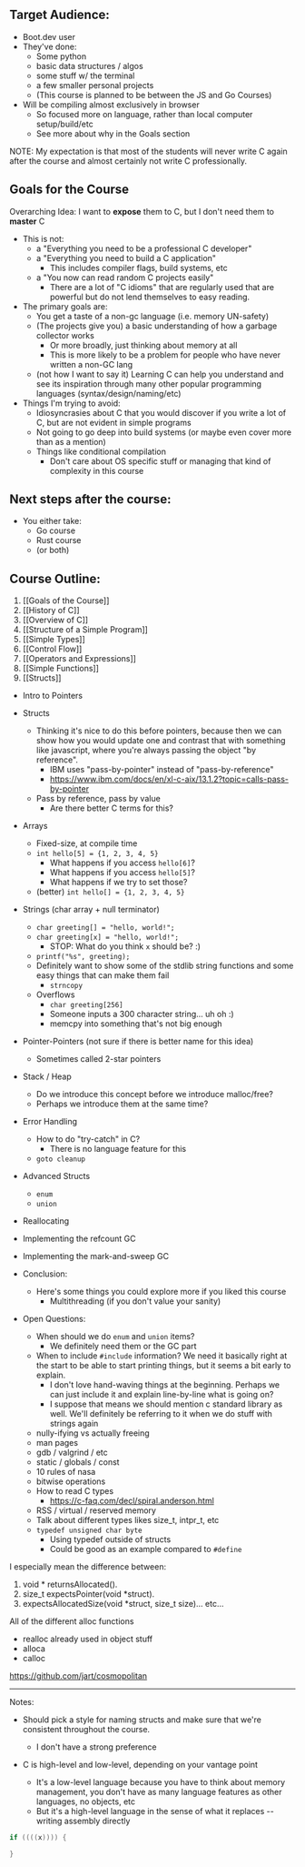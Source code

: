 ## Target Audience:
- Boot.dev user
- They've done:
	- Some python
	- basic data structures / algos
	- some stuff w/ the terminal
	- a few smaller personal projects
	- (This course is planned to be between the JS and Go Courses)
- Will be compiling almost exclusively in browser
	- So focused more on language, rather than local computer setup/build/etc
	- See more about why in the Goals section


NOTE: My expectation is that most of the students will never write C again after the course and almost certainly not write C professionally.

## Goals for the Course

Overarching Idea: I want to **expose** them to C, but I don't need them to **master** C


- This is not:
	- a "Everything you need to be a professional C developer"
	- a "Everything you need to build a C application"
		- This includes compiler flags, build systems, etc
	- a "You now can read random C projects easily"
		- There are a lot of "C idioms" that are regularly used that are powerful but do not lend themselves to easy reading.
- The primary goals are:
	- You get a taste of a non-gc language (i.e. memory UN-safety)
	- (The projects give you) a basic understanding of how a garbage collector works
		- Or more broadly, just thinking about memory at all
		- This is more likely to be a problem for people who have never written a non-GC lang
	- (not how I want to say it) Learning C can help you understand and see its inspiration through many other popular programming languages (syntax/design/naming/etc)
 - Things I'm trying to avoid:
	 - Idiosyncrasies about C that you would discover if you write a lot of C, but are not evident in simple programs
	 - Not going to go deep into build systems (or maybe even cover more than as a mention)
	 - Things like conditional compilation
		 - Don't care about OS specific stuff or managing that kind of complexity in this course
	 
## Next steps after the course:
- You either take:
	- Go course
	- Rust course
	- (or both)

## Course Outline:

1. [[Goals of the Course]]
2. [[History of C]]
3. [[Overview of C]]
4. [[Structure of a Simple Program]]
5. [[Simple Types]]
6. [[Control Flow]]
7. [[Operators and Expressions]]
8. [[Simple Functions]]
9. [[Structs]]

- Intro to Pointers
- Structs
	- Thinking it's nice to do this before pointers, because then we can show how you would update one and contrast that with something like javascript, where you're always passing the object "by reference".
		- IBM uses "pass-by-pointer" instead of "pass-by-reference"
		- https://www.ibm.com/docs/en/xl-c-aix/13.1.2?topic=calls-pass-by-pointer
	- Pass by reference, pass by value
		- Are there better C terms for this?
- Arrays
	- Fixed-size, at compile time
	- `int hello[5] = {1, 2, 3, 4, 5}`
		 - What happens if you access `hello[6]`?
		 - What happens if you access `hello[5]`?
		 - What happens if we try to set those?
	 - (better) `int hello[] = {1, 2, 3, 4, 5}`
- Strings (char array + null terminator)
	- `char greeting[] = "hello, world!";`
	- `char greeting[x] = "hello, world!";`
		- STOP: What do you think `x` should be? :)
	- `printf("%s", greeting);`
	- Definitely want to show some of the stdlib string functions and some easy things that can make them fail
		- `strncopy`
	- Overflows
		- `char greeting[256]`
		- Someone inputs a 300 character string... uh oh :)
		- memcpy into something that's not big enough
- Pointer-Pointers (not sure if there is better name for this idea)
	- Sometimes called 2-star pointers
- Stack / Heap
	- Do we introduce this concept before we introduce malloc/free?
	- Perhaps we introduce them at the same time?
- Error Handling
	- How to do "try-catch" in C?
		- There is no language feature for this
	- `goto cleanup`
- Advanced Structs
	- `enum`
	- `union`
- Reallocating
- Implementing the refcount GC
- Implementing the mark-and-sweep GC
- Conclusion:
	- Here's some things you could explore more if you liked this course
		- Multithreading (if you don't value your sanity)


- Open Questions:
	- When should we do `enum` and `union` items?
		- We definitely need them or the GC part
	- When to include `#include` information? We need it basically right at the start to be able to start printing things, but it seems a bit early to explain.
		- I don't love hand-waving things at the beginning. Perhaps we can just include it and explain line-by-line what is going on?
		- I suppose that means we should mention c standard library as well. We'll definitely be referring to it when we do stuff with strings again
	- nully-ifying vs actually freeing
	- man pages
	- gdb / valgrind / etc
	- static / globals / const
	- 10 rules of nasa
	- bitwise operations
	- How to read C types
		- https://c-faq.com/decl/spiral.anderson.html
	- RSS / virtual / reserved memory
	- Talk about different types likes size_t, intpr_t, etc
	- `typedef unsigned char byte`
		- Using typedef outside of structs
		- Could be good as an example compared to `#define`



I especially mean the difference between:
1. void * returnsAllocated().
2. size_t expectsPointer(void *struct). 
3. expectsAllocatedSize(void *struct, size_t size)… etc…


All of the different alloc functions
- realloc already used in object stuff
- alloca
- calloc

 https://github.com/jart/cosmopolitan
**** 
Notes:
- Should pick a style for naming structs and make sure that we're consistent throughout the course.
	- I don't have a strong preference

- C is high-level and low-level, depending on your vantage point
	- It's a low-level language because you have to think about memory management, you don't have as many language features as other languages, no objects, etc
	- But it's a high-level language in the sense of what it replaces -- writing assembly directly



```c
if ((((x)))) {

}
```